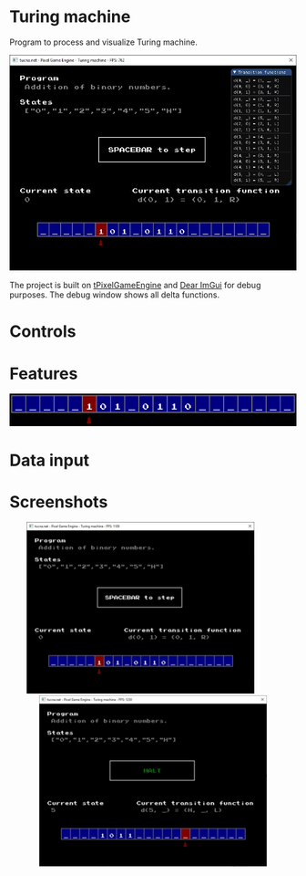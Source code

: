 # Turing machine
Program to process and visualize Turing machine.

<p align="center">  
  <img src="doc/3.jpg" width="700px">
</p>

The project is built on [tPixelGameEngine](https://github.com/tucna/tPixelGameEngine) and [Dear ImGui](https://github.com/ocornut/imgui) for debug purposes. The debug window shows all delta functions.

# Controls

# Features
<p align="center">  
  <img src="doc/steps.gif">
</p>

# Data input

# Screenshots
<p align="center">  
  <img src="doc/1.jpg" width="400px">&nbsp; &nbsp; &nbsp; &nbsp; &nbsp; &nbsp; <img src="doc/2.jpg" width="400px">
</p>
